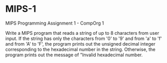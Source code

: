 # MIPS-1
MIPS Programming Assignment 1 - CompOrg 1

Write a MIPS program that reads a string of up to 8 characters from user input. If the string has only the characters from '0' to '9' and from 'a' to 'f' and from 'A' to 'F', the program prints out the unsigned decimal integer corresponding to the hexadecimal number 
in the string. Otherwise, the program prints out the message of "Invalid hexadecimal number.

